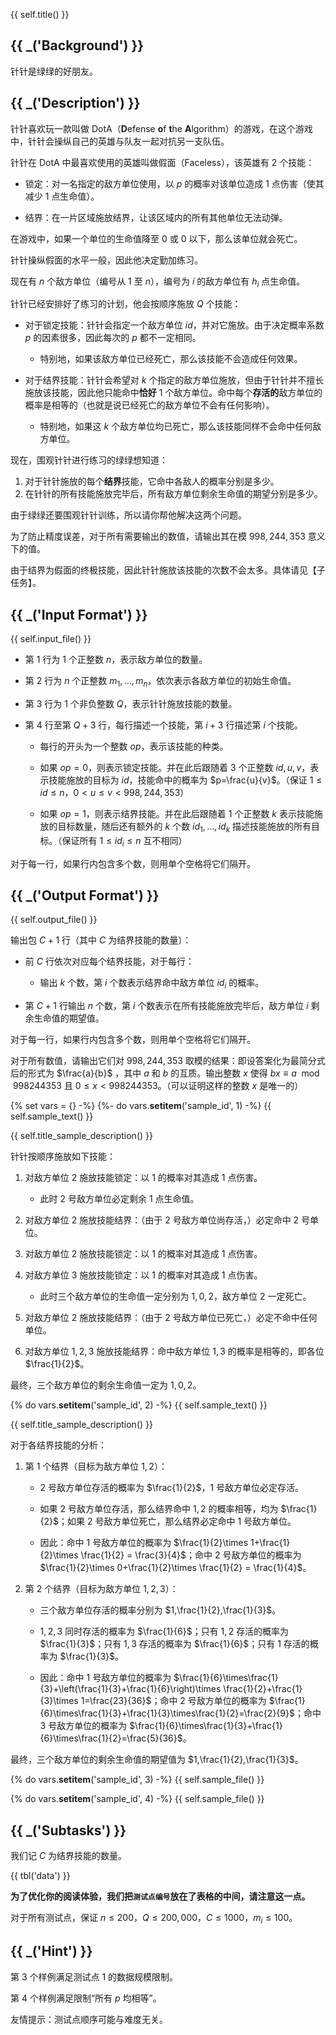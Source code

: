 {{ self.title() }}

## {{ _('Background') }}

针针是绿绿的好朋友。

## {{ _('Description') }}

针针喜欢玩一款叫做 DotA（**D**efense **o**f **t**he **A**lgorithm）的游戏，在这个游戏中，针针会操纵自己的英雄与队友一起对抗另一支队伍。

针针在 DotA 中最喜欢使用的英雄叫做假面（Faceless），该英雄有 $2$ 个技能：

* 锁定：对一名指定的敌方单位使用，以 $p$ 的概率对该单位造成 $1$ 点伤害（使其减少 $1$ 点生命值）。

* 结界：在一片区域施放结界，让该区域内的所有其他单位无法动弹。

在游戏中，如果一个单位的生命值降至 $0$ 或 $0$ 以下，那么该单位就会死亡。

针针操纵假面的水平一般，因此他决定勤加练习。

现在有 $n$ 个敌方单位（编号从 $1$ 至 $n$），编号为 $i$ 的敌方单位有 $h_i$ 点生命值。

针针已经安排好了练习的计划，他会按顺序施放 $Q$ 个技能：

* 对于锁定技能：针针会指定一个敌方单位 $id$，并对它施放。由于决定概率系数 $p$ 的因素很多，因此每次的 $p$ 都不一定相同。
	* 特别地，如果该敌方单位已经死亡，那么该技能不会造成任何效果。

* 对于结界技能：针针会希望对 $k$ 个指定的敌方单位施放，但由于针针并不擅长施放该技能，因此他只能命中**恰好** $1$ 个敌方单位。命中每个**存活的**敌方单位的概率是相等的（也就是说已经死亡的敌方单位不会有任何影响）。
	* 特别地，如果这 $k$ 个敌方单位均已死亡，那么该技能同样不会命中任何敌方单位。


现在，围观针针进行练习的绿绿想知道：

1. 对于针针施放的每个**结界**技能，它命中各敌人的概率分别是多少。
2. 在针针的所有技能施放完毕后，所有敌方单位剩余生命值的期望分别是多少。

由于绿绿还要围观针针训练，所以请你帮他解决这两个问题。

为了防止精度误差，对于所有需要输出的数值，请输出其在模 $998,244,353$ 意义下的值。

由于结界为假面的终极技能，因此针针施放该技能的次数不会太多。具体请见【子任务】。

## {{ _('Input Format') }}

{{ self.input_file() }}

* 第 $1$ 行为 $1$ 个正整数 $n$，表示敌方单位的数量。

* 第 $2$ 行为 $n$ 个正整数 $m_1,\dots ,m_n$，依次表示各敌方单位的初始生命值。

* 第 $3$ 行为 $1$ 个非负整数 $Q$，表示针针施放技能的数量。

* 第 $4$ 行至第 $Q+3$ 行，每行描述一个技能，第 $i+3$ 行描述第 $i$ 个技能。

	* 每行的开头为一个整数 $op$，表示该技能的种类。
	
	* 如果 $op=0$，则表示锁定技能。并在此后跟随着 $3$ 个正整数 $id,u,v$，表示技能施放的目标为 $id$，技能命中的概率为 $p=\frac{u}{v}$。（保证 $1\leq id\leq n$，$0 < u\leq v < 998,244,353$）
	
	* 如果 $op=1$，则表示结界技能。并在此后跟随着 $1$ 个正整数 $k$ 表示技能施放的目标数量，随后还有额外的 $k$ 个数 $id_1,\dots, id_k$ 描述技能施放的所有目标。（保证所有 $1\leq id_i\leq n$ 互不相同）

对于每一行，如果行内包含多个数，则用单个空格将它们隔开。

## {{ _('Output Format') }}

{{ self.output_file() }}

输出包 $C+1$ 行（其中 $C$ 为结界技能的数量）：

* 前 $C$ 行依次对应每个结界技能，对于每行：

	* 输出 $k$ 个数，第 $i$ 个数表示结界命中敌方单位 $id_i$ 的概率。

* 第 $C+1$ 行输出 $n$ 个数，第 $i$ 个数表示在所有技能施放完毕后，敌方单位 $i$ 剩余生命值的期望值。

对于每一行，如果行内包含多个数，则用单个空格将它们隔开。

对于所有数值，请输出它们对 $998,244,353$ 取模的结果：即设答案化为最简分式后的形式为 $\frac{a}{b}$ ，其中 $a$ 和 $b$ 的互质。输出整数 $x$ 使得 $bx \equiv a \mod 998244353$ 且 $0 \leq x < 998244353$。（可以证明这样的整数 $x$ 是唯一的）

{% set vars = {} -%}
{%- do vars.__setitem__('sample_id', 1) -%}
{{ self.sample_text() }}

{{ self.title_sample_description() }}

针针按顺序施放如下技能：

1. 对敌方单位 $2$ 施放技能锁定：以 $1$ 的概率对其造成 $1$ 点伤害。

	* 此时 $2$ 号敌方单位必定剩余 $1$ 点生命值。

2. 对敌方单位 $2$ 施放技能结界：（由于 $2$ 号敌方单位尚存活，）必定命中 $2$ 号单位。

3. 对敌方单位 $2$ 施放技能锁定：以 $1$ 的概率对其造成 $1$ 点伤害。

4. 对敌方单位 $3$ 施放技能锁定：以 $1$ 的概率对其造成 $1$ 点伤害。

	* 此时三个敌方单位的生命值一定分别为 $1,0,2$，敌方单位 $2$ 一定死亡。

5. 对敌方单位 $2$ 施放技能结界：（由于 $2$ 号敌方单位已死亡，）必定不命中任何单位。

6. 对敌方单位 $1,2,3$ 施放技能结界：命中敌方单位 $1,3$ 的概率是相等的，即各位 $\frac{1}{2}$。

最终，三个敌方单位的剩余生命值一定为 $1,0,2$。

{% do vars.__setitem__('sample_id', 2) -%}
{{ self.sample_text() }}

{{ self.title_sample_description() }}

对于各结界技能的分析：

1. 第 $1$ 个结界（目标为敌方单位 $1,2$）：

	* $2$ 号敌方单位存活的概率为 $\frac{1}{2}$，$1$ 号敌方单位必定存活。
	
	* 如果 $2$ 号敌方单位存活，那么结界命中 $1,2$ 的概率相等，均为 $\frac{1}{2}$；如果 $2$ 号敌方单位死亡，那么结界必定命中 $1$ 号敌方单位。
	
	* 因此：命中 $1$ 号敌方单位的概率为 $\frac{1}{2}\times 1+\frac{1}{2}\times \frac{1}{2} = \frac{3}{4}$；命中 $2$ 号敌方单位的概率为 $\frac{1}{2}\times 0+\frac{1}{2}\times \frac{1}{2} = \frac{1}{4}$。

2. 第 $2$ 个结界（目标为敌方单位 $1,2,3$）：

	* 三个敌方单位存活的概率分别为 $1,\frac{1}{2},\frac{1}{3}$。
	
	* $1,2,3$ 同时存活的概率为 $\frac{1}{6}$；只有 $1,2$ 存活的概率为 $\frac{1}{3}$；只有 $1,3$ 存活的概率为 $\frac{1}{6}$；只有 $1$ 存活的概率为 $\frac{1}{3}$。
	
	* 因此：命中 $1$ 号敌方单位的概率为 $\frac{1}{6}\times\frac{1}{3}+\left(\frac{1}{3}+\frac{1}{6}\right)\times \frac{1}{2}+\frac{1}{3}\times 1=\frac{23}{36}$；命中 $2$ 号敌方单位的概率为 $\frac{1}{6}\times\frac{1}{3}+\frac{1}{3}\times\frac{1}{2}=\frac{2}{9}$；命中 $3$ 号敌方单位的概率为 $\frac{1}{6}\times\frac{1}{3}+\frac{1}{6}\times\frac{1}{2}=\frac{5}{36}$。

最终，三个敌方单位的剩余生命值的期望值为 $1,\frac{1}{2},\frac{1}{3}$。

{% do vars.__setitem__('sample_id', 3) -%}
{{ self.sample_file() }}

{% do vars.__setitem__('sample_id', 4) -%}
{{ self.sample_file() }}

## {{ _('Subtasks') }}

我们记 $C$ 为结界技能的数量。

{{ tbl('data') }}

**为了优化你的阅读体验，我们把`测试点编号`放在了表格的中间，请注意这一点。**

对于所有测试点，保证 $n\leq 200$，$Q\leq 200,000$，$C\leq 1000$，$m_i \leq 100$。

## {{ _('Hint') }}

第 $3$ 个样例满足测试点 1 的数据规模限制。

第 $4$ 个样例满足限制“所有 $p$ 均相等”。

友情提示：测试点顺序可能与难度无关。

